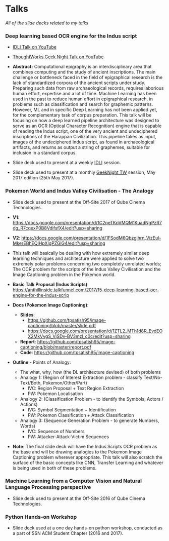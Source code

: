 # Talks

_All of the slide decks related to my talks_

### Deep learning based OCR engine for the Indus script

- [IDLI Talk on YouTube](https://www.youtube.com/watch?v=qPF1oR9yMNY)
- [ThoughtWorks Geek Night Talk on YouTube](https://www.youtube.com/watch?v=g7v4QaCD-UQ)
- **Abstract:** Computational epigraphy is an interdisciplinary area that combines computing and the study of ancient inscriptions. The main challenge or bottleneck faced in the field of epigraphical research is the lack of standardized corpora of the ancient scripts under study. Preparing such data from raw archaeological records, requires laborious human effort, expertise and a lot of time. Machine Learning has been used in the past to reduce human effort in epigraphical research, in problems such as classification and search for graphemic patterns. However, ML and in specific Deep Learning has not been applied yet, for the complementary task of corpus preparation. This talk will be focusing on how a deep learned pipeline architecture was designed to serve as an OCR (Optical Character Recognition) engine that is capable of reading the Indus script, one of the very ancient and undeciphered inscriptions of the Harappan Civilization. This pipeline takes as input, images of the undeciphered Indus script, as found in archaeological artifacts, and returns as output a string of graphemes, suitable for inclusion in a standard corpus.

- Slide deck used to present at a weekly [IDLI](https://www.facebook.com/groups/idliai/) session.
- Slide deck used to present at a monthly [GeekNight TW](https://twchennai.github.io/geeknight/) session, May 2017 edition (25th May 2017).

### Pokemon World and Indus Valley Civilisation - The Analogy

- Slide deck used to present at the Off-Site 2017 of Qube Cinema Technologies.
- **V1**: https://docs.google.com/presentation/d/1C2peTKpVMQM1KuadNgPzR7dg_R7cqexP0B8VdifsfX4/edit?usp=sharing
- **V2**: https://docs.google.com/presentation/d/1FSodM6Qbzglhrn_VizEul-MkerEBhEQIHpXIgPZGlG4/edit?usp=sharing
- This talk will basically be dealing with how extremely similar deep learning techniques and architecture were applied to solve two extremely polar problems concerning two completely unrelated worlds; The OCR problem for the scripts of the Indus Valley Civilisation and the Image Captioning problem in the Pokemon world.
- **Basic Talk Proposal (Indus Scripts)**: https://anthillinside.talkfunnel.com/2017/15-deep-learning-based-ocr-engine-for-the-indus-scrip
- **Docs (Pokemon Image Captioning)**:
  - **Slides**:
    - https://github.com/tpsatish95/image-captioning/blob/master/slide.pdf
    - https://docs.google.com/presentation/d/1ZTL2_MTh1d8R_EvdEOX2MkVvgS_VjSDv-BV3mzl_c0c/edit?usp=sharing
  - **Report**: https://github.com/tpsatish95/image-captioning/blob/master/report.pdf
  - **Code**: https://github.com/tpsatish95/image-captioning

- **Outline** - Points of Analogy:
  - The what, why, how (the DL architecture devised) of both problems
  - Analogy 1: (Region of Interest Extraction problem - classify Text/No-Text/Both, Pokemon/Other/Part)
    - IVC: Region Proposal + Text Region Extraction
    - PW: Pokemon Localisation
  - Analogy 2: (Classification Problem - to identify the Symbols, Actors / Actions)
    - IVC: Symbol Segmentation + Identification
    - PW: Pokemon Classification + Attack Classification
  - Analogy 3: (Sequence Generation Problem - to generate Numbers, Words)
    - IVC: Sequence of Numbers
    - PW: Attacker-Attack-Victim Sequences

- **Note:** The final slide deck will have the Indus Scripts OCR problem as the base and will be drawing analogies to the Pokemon Image Captioning problem wherever appropriate. This talk will also scratch the surface of the basic concepts like CNN, Transfer Learning and whatever is being used in both of these problems.

### Machine Learning from a Computer Vision and Natural Language Processing perspective

- Slide deck used to present at the Off-Site 2016 of Qube Cinema Technologies.

### Python Hands-on Workshop

- Slide deck used at a one day hands-on python workshop, conducted as a part of SSN ACM Student Chapter (2016 and 2017).

